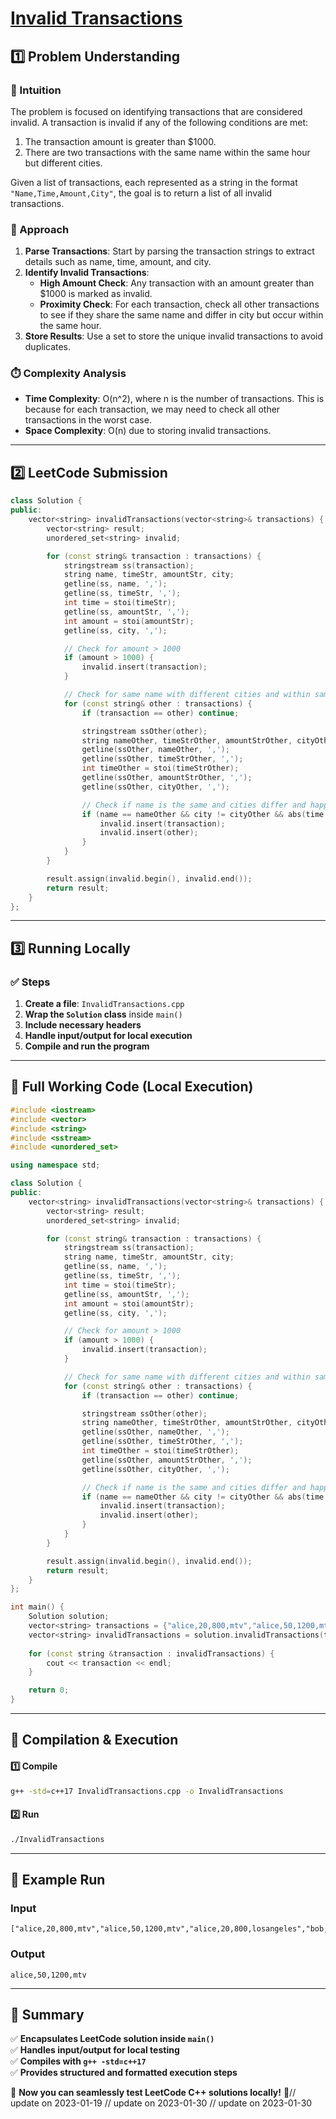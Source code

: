 # **[Invalid Transactions](https://leetcode.com/problems/invalid-transactions/description/)**  

## **1️⃣ Problem Understanding**  
### **📌 Intuition**  
The problem is focused on identifying transactions that are considered invalid. A transaction is invalid if any of the following conditions are met:  
1. The transaction amount is greater than $1000.
2. There are two transactions with the same name within the same hour but different cities. 

Given a list of transactions, each represented as a string in the format `"Name,Time,Amount,City"`, the goal is to return a list of all invalid transactions. 

### **🚀 Approach**  
1. **Parse Transactions**: Start by parsing the transaction strings to extract details such as name, time, amount, and city.
2. **Identify Invalid Transactions**:
   - **High Amount Check**: Any transaction with an amount greater than $1000 is marked as invalid.
   - **Proximity Check**: For each transaction, check all other transactions to see if they share the same name and differ in city but occur within the same hour.
3. **Store Results**: Use a set to store the unique invalid transactions to avoid duplicates.

### **⏱️ Complexity Analysis**  
- **Time Complexity**: O(n^2), where n is the number of transactions. This is because for each transaction, we may need to check all other transactions in the worst case.
- **Space Complexity**: O(n) due to storing invalid transactions.

---  

## **2️⃣ LeetCode Submission**  
```cpp
class Solution {
public:
    vector<string> invalidTransactions(vector<string>& transactions) {
        vector<string> result;
        unordered_set<string> invalid;

        for (const string& transaction : transactions) {
            stringstream ss(transaction);
            string name, timeStr, amountStr, city;
            getline(ss, name, ',');
            getline(ss, timeStr, ',');
            int time = stoi(timeStr);
            getline(ss, amountStr, ',');
            int amount = stoi(amountStr);
            getline(ss, city, ',');

            // Check for amount > 1000
            if (amount > 1000) {
                invalid.insert(transaction);
            }

            // Check for same name with different cities and within same hour
            for (const string& other : transactions) {
                if (transaction == other) continue;

                stringstream ssOther(other);
                string nameOther, timeStrOther, amountStrOther, cityOther;
                getline(ssOther, nameOther, ',');
                getline(ssOther, timeStrOther, ',');
                int timeOther = stoi(timeStrOther);
                getline(ssOther, amountStrOther, ',');
                getline(ssOther, cityOther, ',');

                // Check if name is the same and cities differ and happened in the same hour
                if (name == nameOther && city != cityOther && abs(time - timeOther) < 60) {
                    invalid.insert(transaction);
                    invalid.insert(other);
                }
            }
        }

        result.assign(invalid.begin(), invalid.end());
        return result;
    }
};  
```  

---  

## **3️⃣ Running Locally**  
### **✅ Steps**  
1. **Create a file**: `InvalidTransactions.cpp`  
2. **Wrap the `Solution` class** inside `main()`  
3. **Include necessary headers**  
4. **Handle input/output for local execution**  
5. **Compile and run the program**  

---  

## **📝 Full Working Code (Local Execution)**  
```cpp
#include <iostream>
#include <vector>
#include <string>
#include <sstream>
#include <unordered_set>

using namespace std;

class Solution {
public:
    vector<string> invalidTransactions(vector<string>& transactions) {
        vector<string> result;
        unordered_set<string> invalid;

        for (const string& transaction : transactions) {
            stringstream ss(transaction);
            string name, timeStr, amountStr, city;
            getline(ss, name, ',');
            getline(ss, timeStr, ',');
            int time = stoi(timeStr);
            getline(ss, amountStr, ',');
            int amount = stoi(amountStr);
            getline(ss, city, ',');

            // Check for amount > 1000
            if (amount > 1000) {
                invalid.insert(transaction);
            }

            // Check for same name with different cities and within same hour
            for (const string& other : transactions) {
                if (transaction == other) continue;

                stringstream ssOther(other);
                string nameOther, timeStrOther, amountStrOther, cityOther;
                getline(ssOther, nameOther, ',');
                getline(ssOther, timeStrOther, ',');
                int timeOther = stoi(timeStrOther);
                getline(ssOther, amountStrOther, ',');
                getline(ssOther, cityOther, ',');

                // Check if name is the same and cities differ and happened in the same hour
                if (name == nameOther && city != cityOther && abs(time - timeOther) < 60) {
                    invalid.insert(transaction);
                    invalid.insert(other);
                }
            }
        }

        result.assign(invalid.begin(), invalid.end());
        return result;
    }
};

int main() {
    Solution solution;
    vector<string> transactions = {"alice,20,800,mtv","alice,50,1200,mtv","alice,20,800,losangeles","bob,20,200,mtv"};
    vector<string> invalidTransactions = solution.invalidTransactions(transactions);
    
    for (const string &transaction : invalidTransactions) {
        cout << transaction << endl;
    }

    return 0;
}
```  

---  

## **🔧 Compilation & Execution**  
#### **1️⃣ Compile**  
```bash
g++ -std=c++17 InvalidTransactions.cpp -o InvalidTransactions
```  

#### **2️⃣ Run**  
```bash
./InvalidTransactions
```  

---  

## **🎯 Example Run**  
### **Input**  
```
["alice,20,800,mtv","alice,50,1200,mtv","alice,20,800,losangeles","bob,20,200,mtv"]
```  
### **Output**  
```
alice,50,1200,mtv
```  

---  

## **📌 Summary**  
✅ **Encapsulates LeetCode solution inside `main()`**  
✅ **Handles input/output for local testing**  
✅ **Compiles with `g++ -std=c++17`**  
✅ **Provides structured and formatted execution steps**  

🚀 **Now you can seamlessly test LeetCode C++ solutions locally!** 🚀// update on 2023-01-19
// update on 2023-01-30
// update on 2023-01-30

